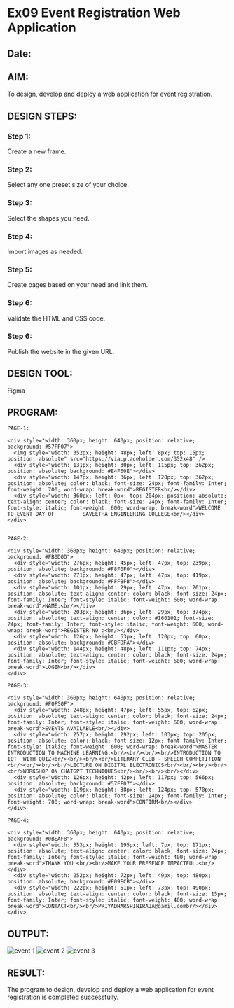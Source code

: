 # Ex09 Event Registration Web Application
## Date:

## AIM:
To design, develop and deploy a web application for event registration.

## DESIGN STEPS:

### Step 1:
Create a new frame.

### Step 2:
Select any one preset size of your choice.

### Step 3:
Select the shapes you need.

### Step 4:
Import images as needed.

### Step 5:
Create pages based on your need and link them.

### Step 6:

Validate the HTML and CSS code.

### Step 6:

Publish the website in the given URL.

## DESIGN TOOL:
Figma

## PROGRAM:
```
PAGE-1:

<div style="width: 360px; height: 640px; position: relative; background: #57FF07">
  <img style="width: 352px; height: 48px; left: 8px; top: 15px; position: absolute" src="https://via.placeholder.com/352x48" />
  <div style="width: 131px; height: 30px; left: 115px; top: 362px; position: absolute; background: #E4F60E"></div>
  <div style="width: 147px; height: 36px; left: 120px; top: 362px; position: absolute; color: black; font-size: 24px; font-family: Inter; font-weight: 700; word-wrap: break-word">REGISTER<br/></div>
  <div style="width: 360px; left: 0px; top: 204px; position: absolute; text-align: center; color: black; font-size: 24px; font-family: Inter; font-style: italic; font-weight: 600; word-wrap: break-word">WELCOME TO EVENT DAY OF         SAVEETHA ENGINEERING COLLEGE<br/></div>
</div>


PAGE-2:

<div style="width: 360px; height: 640px; position: relative; background: #FB0D0D">
  <div style="width: 276px; height: 45px; left: 47px; top: 239px; position: absolute; background: #F8F0F0"></div>
  <div style="width: 271px; height: 47px; left: 47px; top: 419px; position: absolute; background: #FFFBFB"></div>
  <div style="width: 101px; height: 29px; left: 47px; top: 201px; position: absolute; text-align: center; color: black; font-size: 24px; font-family: Inter; font-style: italic; font-weight: 600; word-wrap: break-word">NAME:<br/></div>
  <div style="width: 203px; height: 36px; left: 29px; top: 374px; position: absolute; text-align: center; color: #160101; font-size: 24px; font-family: Inter; font-style: italic; font-weight: 600; word-wrap: break-word">REGISTER NO :<br/></div>
  <div style="width: 126px; height: 53px; left: 120px; top: 60px; position: absolute; background: #CBFDFA"></div>
  <div style="width: 144px; height: 48px; left: 111px; top: 74px; position: absolute; text-align: center; color: black; font-size: 24px; font-family: Inter; font-style: italic; font-weight: 600; word-wrap: break-word">LOGIN<br/></div>
</div>

PAGE-3:

<div style="width: 360px; height: 640px; position: relative; background: #F0F50F">
  <div style="width: 248px; height: 47px; left: 55px; top: 62px; position: absolute; text-align: center; color: black; font-size: 24px; font-family: Inter; font-style: italic; font-weight: 600; word-wrap: break-word">EVENTS AVAILABLE<br/></div>
  <div style="width: 257px; height: 292px; left: 103px; top: 205px; position: absolute; color: black; font-size: 12px; font-family: Inter; font-style: italic; font-weight: 600; word-wrap: break-word">MASTER INTRODUCTION TO MACHINE LEARNING.<br/><br/><br/><br/>INTRODUCTION TO IOT  WITH QUIZ<br/><br/><br/><br/>LITERARY CLUB - SPEECH COMPETITION <br/><br/><br/><br/>LECTURE ON DIGITAL ELECTRONICS<br/><br/><br/><br/><br/>WORKSHOP ON CHATGPT TECHNIQUES<br/><br/><br/><br/></div>
  <div style="width: 126px; height: 42px; left: 117px; top: 566px; position: absolute; background: #57FF07"></div>
  <div style="width: 119px; height: 38px; left: 124px; top: 570px; position: absolute; color: black; font-size: 24px; font-family: Inter; font-weight: 700; word-wrap: break-word">CONFIRM<br/></div>
</div>

PAGE-4:

<div style="width: 360px; height: 640px; position: relative; background: #0BEAF8">
  <div style="width: 353px; height: 195px; left: 7px; top: 171px; position: absolute; text-align: center; color: black; font-size: 24px; font-family: Inter; font-style: italic; font-weight: 400; word-wrap: break-word">THANK YOU <br/><br/>MAKE YOUR PRESENCE IMPACTFUL.<br/></div>
  <div style="width: 252px; height: 72px; left: 49px; top: 480px; position: absolute; background: #F09ECB"></div>
  <div style="width: 222px; height: 51px; left: 73px; top: 490px; position: absolute; text-align: center; color: black; font-size: 15px; font-family: Inter; font-style: italic; font-weight: 400; word-wrap: break-word">CONTACT<br/><br/>PRIYADHARSHINIRAJA@gamil.combr/></div>
</div>
```

## OUTPUT:
![event 1](https://github.com/Priya-dharshini-Raja/Figma/assets/148514803/779dcdf6-5747-40aa-99fb-1437d881dea8)
![event 2](https://github.com/Priya-dharshini-Raja/Figma/assets/148514803/fce18b11-d438-4fb0-b545-2144764c20ca)
![event 3](https://github.com/Priya-dharshini-Raja/Figma/assets/148514803/a0b0015f-9175-4625-bd56-41ac62a92a78)




## RESULT:
The program to design, develop and deploy a web application for event registration is completed successfully.
